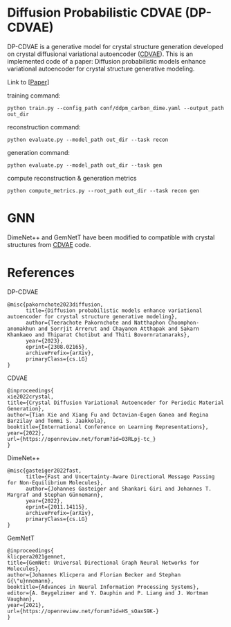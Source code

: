 # Diffusion Probabilistic CDVAE (DP-CDVAE)
DP-CDVAE is a generative model for crystal structure generation developed on crystal diffusional variational autoencoder ([CDVAE](https://github.com/txie-93/cdvae)).
This is an implemented code of a paper: Diffusion probabilistic models enhance variational autoencoder for crystal structure
generative modeling.

Link to [[Paper](https://arxiv.org/abs/2308.02165)]

training command:
```
python train.py --config_path conf/ddpm_carbon_dime.yaml --output_path out_dir
```
reconstruction command:
```
python evaluate.py --model_path out_dir --task recon
```
generation command:
```
python evaluate.py --model_path out_dir --task gen
```
compute reconstruction & generation metrics
```
python compute_metrics.py --root_path out_dir --task recon gen
```

# GNN
DimeNet++ and GemNetT have been modified to compatible with crystal structures from [CDVAE](https://github.com/txie-93/cdvae) code.

# References
DP-CDVAE
```
@misc{pakornchote2023diffusion,
      title={Diffusion probabilistic models enhance variational autoencoder for crystal structure generative modeling}, 
      author={Teerachote Pakornchote and Natthaphon Choomphon-anomakhun and Sorrjit Arrerut and Chayanon Atthapak and Sakarn Khamkaeo and Thiparat Chotibut and Thiti Bovornratanaraks},
      year={2023},
      eprint={2308.02165},
      archivePrefix={arXiv},
      primaryClass={cs.LG}
}
```

CDVAE
```
@inproceedings{
xie2022crystal,
title={Crystal Diffusion Variational Autoencoder for Periodic Material Generation},
author={Tian Xie and Xiang Fu and Octavian-Eugen Ganea and Regina Barzilay and Tommi S. Jaakkola},
booktitle={International Conference on Learning Representations},
year={2022},
url={https://openreview.net/forum?id=03RLpj-tc_}
}
```

DimeNet++
```
@misc{gasteiger2022fast,
      title={Fast and Uncertainty-Aware Directional Message Passing for Non-Equilibrium Molecules}, 
      author={Johannes Gasteiger and Shankari Giri and Johannes T. Margraf and Stephan Günnemann},
      year={2022},
      eprint={2011.14115},
      archivePrefix={arXiv},
      primaryClass={cs.LG}
}
```

GemNetT
```
@inproceedings{
klicpera2021gemnet,
title={GemNet: Universal Directional Graph Neural Networks for Molecules},
author={Johannes Klicpera and Florian Becker and Stephan G{\"u}nnemann},
booktitle={Advances in Neural Information Processing Systems},
editor={A. Beygelzimer and Y. Dauphin and P. Liang and J. Wortman Vaughan},
year={2021},
url={https://openreview.net/forum?id=HS_sOaxS9K-}
}
```
